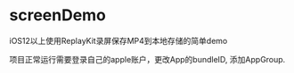 # screenDemo
iOS12以上使用ReplayKit录屏保存MP4到本地存储的简单demo

项目正常运行需要登录自己的apple账户，更改App的bundleID, 添加AppGroup.
